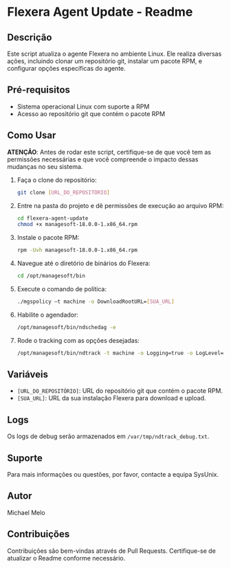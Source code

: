 # Flexera Agent Update - Readme

## Descrição

Este script atualiza o agente Flexera no ambiente Linux. Ele realiza diversas ações, incluindo clonar um repositório git, instalar um pacote RPM, e configurar opções específicas do agente.

## Pré-requisitos

- Sistema operacional Linux com suporte a RPM
- Acesso ao repositório git que contém o pacote RPM

## Como Usar

**ATENÇÃO**: Antes de rodar este script, certifique-se de que você tem as permissões necessárias e que você compreende o impacto dessas mudanças no seu sistema.

1. Faça o clone do repositório:

    ```bash
    git clone [URL_DO_REPOSITÓRIO]
    ```

2. Entre na pasta do projeto e dê permissões de execução ao arquivo RPM:

    ```bash
    cd flexera-agent-update
    chmod +x managesoft-18.0.0-1.x86_64.rpm
    ```

3. Instale o pacote RPM:

    ```bash
    rpm -Uvh managesoft-18.0.0-1.x86_64.rpm
    ```

4. Navegue até o diretório de binários do Flexera:

    ```bash
    cd /opt/managesoft/bin
    ```

5. Execute o comando de política:

    ```bash
    ./mgspolicy –t machine -o DownloadRootURL=[SUA_URL]
    ```

6. Habilite o agendador:

    ```bash
    /opt/managesoft/bin/ndschedag -e
    ```

7. Rode o tracking com as opções desejadas:

    ```bash
    /opt/managesoft/bin/ndtrack -t machine -o Logging=true -o LogLevel=A-Z -o LogFile=/var/tmp/ndtrack_debug.txt -o LogModules=default -o UploadLocation="[SUA_URL]"
    ```

## Variáveis

- `[URL_DO_REPOSITÓRIO]`: URL do repositório git que contém o pacote RPM.
- `[SUA_URL]`: URL da sua instalação Flexera para download e upload.

## Logs

Os logs de debug serão armazenados em `/var/tmp/ndtrack_debug.txt`.

## Suporte

Para mais informações ou questões, por favor, contacte a equipa SysUnix.

## Autor

Michael Melo

## Contribuições

Contribuições são bem-vindas através de Pull Requests. Certifique-se de atualizar o Readme conforme necessário.
